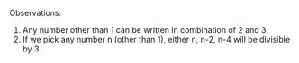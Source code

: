 Observations:
1. Any number other than 1 can be written in combination of 2 and 3.
2. If we pick any number n (other than 1), either n, n-2, n-4 will be divisible by 3
​